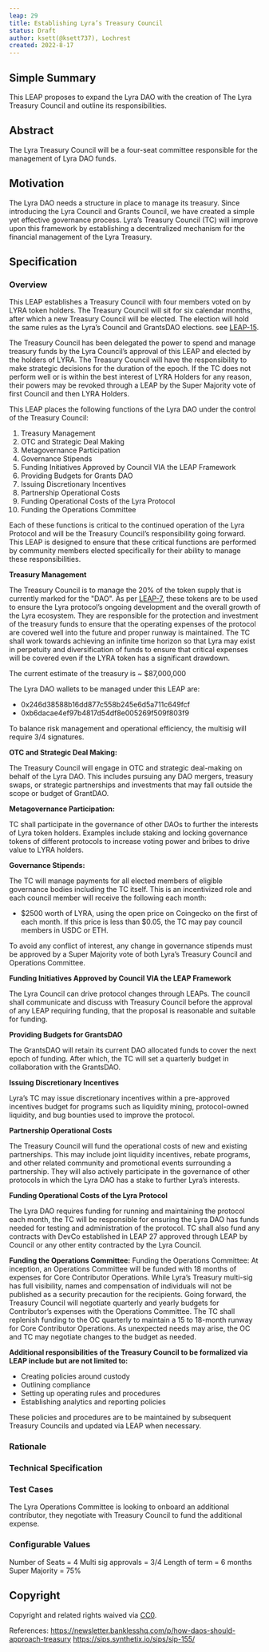 ```yaml
---
leap: 29
title: Establishing Lyra’s Treasury Council
status: Draft
author: ksett(@ksett737), Lochrest
created: 2022-8-17
---
```


<!--You can leave these HTML comments in your merged LEAP and delete the visible duplicate text guides, they will not appear and may be helpful to refer to if you edit it again. This is the suggested template for new LEAPs. Note that a LEAP number will be assigned by an editor. When opening a pull request to submit your LEAP, please use an abbreviated title in the filename, `leap-draft_title_abbrev.md`. The title should be 44 characters or less.-->



## Simple Summary
<!--"If you can't explain it simply, you don't understand it well enough." Simply describe the outcome the proposed changes intends to achieve. This should be non-technical and accessible to a casual community member.-->
This LEAP proposes to expand the Lyra DAO with the creation of The Lyra Treasury Council and outline its responsibilities.

## Abstract
<!--A short (~200 word) description of the proposed change, the abstract should clearly describe the proposed change. This is what *will* be done if the LEAP is implemented, not *why* it should be done or *how* it will be done. If the LEAP proposes deploying a new contract, write, "we propose to deploy a new contract that will do x".-->
The Lyra Treasury Council will be a four-seat committee responsible for the management of Lyra DAO funds. 

## Motivation
<!--This is the problem statement. This is the *why* of the LEAP. It should clearly explain *why* the current state of the protocol is inadequate.  It is critical that you explain *why* the change is needed, if the LEAP proposes changing how something is calculated, you must address *why* the current calculation is innaccurate or wrong. This is not the place to describe how the LEAP will address the issue!-->
The Lyra DAO needs a structure in place to manage its treasury. Since introducing the Lyra Council and Grants Council, we have created a simple yet effective governance process. Lyra’s Treasury Council (TC) will improve upon this framework by establishing a decentralized mechanism for the financial management of the Lyra Treasury.

## Specification
<!--The specification should describe the syntax and semantics of any new feature, there are five sections
1. Overview
2. Rationale
3. Technical Specification
4. Test Cases
5. Configurable Values
-->

### Overview
<!--This is a high level overview of *how* the LEAP will solve the problem. The overview should clearly describe how the new feature will be implemented.-->
This LEAP establishes a Treasury Council with four members voted on by LYRA token holders. The Treasury Council will sit for six calendar months, after which a new Treasury Council will be elected. The election will hold the same rules as the Lyra’s Council and GrantsDAO elections. see [LEAP-15](https://leaps.lyra.finance/leaps/leap-15).

The Treasury Council has been delegated the power to spend and manage treasury funds by the Lyra Council’s approval of this LEAP and elected by the holders of LYRA. The Treasury Council will have the responsibility to make strategic decisions for the duration of the epoch. If the TC does not perform well or is within the best interest of LYRA Holders for any reason, their powers may be revoked through a LEAP by the Super Majority vote of first Council and then LYRA Holders.
 
This LEAP places the following functions of the Lyra DAO under the control of the Treasury Council:

1. Treasury Management
2. OTC and Strategic Deal Making
3. Metagovernance Participation
4. Governance Stipends
5. Funding Initiatives Approved by Council VIA the LEAP Framework
6. Providing Budgets for Grants DAO
7. Issuing Discretionary Incentives
8. Partnership Operational Costs
9. Funding Operational Costs of the Lyra Protocol
10. Funding the Operations Committee 

Each of these functions is critical to the continued operation of the Lyra Protocol and will be the Treasury Council’s responsibility going forward. This LEAP is designed to ensure that these critical functions are performed by community members elected specifically for their ability to manage these responsibilities.

**Treasury Management**

The Treasury Council is to manage the 20% of the token supply that is currently marked for the "DAO". As per [LEAP-7](https://leaps.lyra.finance/leaps/leap-7), these tokens are to be used to ensure the Lyra protocol’s ongoing development and the overall growth of the Lyra ecosystem. They are responsible for the protection and investment of the treasury funds to ensure that the operating expenses of the protocol are covered well into the future and proper runway is maintained. The TC shall work towards achieving an infinite time horizon so that Lyra may exist in perpetuity and diversification of funds to ensure that critical expenses will be covered even if the LYRA token has a significant drawdown.

The current estimate of the treasury is ~ $87,000,000

The Lyra DAO wallets to be managed under this LEAP are:
- 0x246d38588b16dd877c558b245e6d5a711c649fcf
- 0xb6dacae4ef97b4817d54df8e005269f509f803f9

To balance risk management and operational efficiency, the multisig will require 3/4 signatures.

**OTC and Strategic Deal Making:**

The Treasury Council will engage in OTC and strategic deal-making on behalf of the Lyra DAO. This includes pursuing any DAO mergers, treasury swaps, or strategic partnerships and investments that may fall outside the scope or budget of GrantDAO.

**Metagovernance Participation:**

TC shall participate in the governance of other DAOs to further the interests of Lyra token holders. Examples include staking and locking governance tokens of different protocols to increase voting power and bribes to drive value to LYRA holders.

**Governance Stipends:**

The TC will manage payments for all elected members of eligible governance bodies including the TC itself. This is an incentivized role and each council member will receive the following each month:

- $2500 worth of LYRA, using the open price on Coingecko on the first of each month. If this price is less than $0.05, the TC may pay council members in USDC or ETH.

To avoid any conflict of interest, any change in governance stipends must be approved by a Super Majority vote of both Lyra’s Treasury Council and Operations Committee.


**Funding Initiatives Approved by Council VIA the LEAP Framework**

The Lyra Council can drive protocol changes through LEAPs. The council shall communicate and discuss with Treasury Council before the approval of any LEAP requiring funding, that the proposal is reasonable and suitable for funding.

**Providing Budgets for GrantsDAO**

The GrantsDAO will retain its current DAO allocated funds to cover the next epoch of funding. After which, the TC will set a quarterly budget in collaboration with the GrantsDAO.

**Issuing Discretionary Incentives**

Lyra’s TC may issue discretionary incentives within a pre-approved incentives budget for programs such as liquidity mining, protocol-owned liquidity, and bug bounties used to improve the protocol.

**Partnership Operational Costs**

The Treasury Council will fund the operational costs of new and existing partnerships. This may include joint liquidity incentives, rebate programs, and other related community and promotional events surrounding a partnership. They will also actively participate in the governance of other protocols in which the Lyra DAO has a stake to further Lyra’s interests.

**Funding Operational Costs of the Lyra Protocol**

The Lyra DAO requires funding for running and maintaining the protocol each month, the TC will be responsible for ensuring the Lyra DAO has funds needed for testing and administration of the protocol. TC shall also fund any contracts with DevCo established in LEAP 27 approved through LEAP by Council or any other entity contracted by the Lyra Council.

**Funding the Operations Committee:**
Funding the Operations Committee: At inception, an Operations Committee will be funded with 18 months of expenses for Core Contributor Operations. While Lyra’s Treasury multi-sig has full visibility, names and compensation of individuals will not be published as a security precaution for the recipients. Going forward, the Treasury Council will negotiate quarterly and yearly budgets for Contributor’s expenses with the Operations Committee. The TC shall replenish funding to the OC quarterly to maintain a 15 to 18-month runway for Core Contributor Operations. As unexpected needs may arise, the OC and TC may negotiate changes to the budget as needed.



**Additional responsibilities of the Treasury Council to be formalized via LEAP include but are not limited to:** 

- Creating policies around custody 
- Outlining compliance
- Setting up operating rules and procedures 
- Establishing analytics and reporting policies 

These policies and procedures are to be maintained by subsequent Treasury Councils and updated via LEAP when necessary. 

### Rationale
<!--This is where you explain the reasoning behind how you propose to solve the problem. Why did you propose to implement the change in this way, what were the considerations and trade-offs. The rationale fleshes out what motivated the design and why particular design decisions were made. It should describe alternate designs that were considered and related work. The rationale may also provide evidence of consensus within the community, and should discuss important objections or concerns raised during discussion.-->

### Technical Specification
<!--The technical specification should outline the public API of the changes proposed. That is, changes to any of the interfaces Lyra currently exposes or the creations of new ones.-->


### Test Cases
<!--Test cases for an implementation are mandatory for LEAPs but can be included with the implementation..-->
The Lyra Operations Committee is looking to onboard an additional contributor, they negotiate with Treasury Council to fund the additional expense. 

### Configurable Values
<!--Please list all values configurable under this implementation.-->
Number of Seats =  4
Multi sig approvals = 3/4
Length of term = 6 months
Super Majority = 75%

## Copyright
Copyright and related rights waived via [CC0](https://creativecommons.org/publicdomain/zero/1.0/).

References:
https://newsletter.banklesshq.com/p/how-daos-should-approach-treasury
https://sips.synthetix.io/sips/sip-155/









